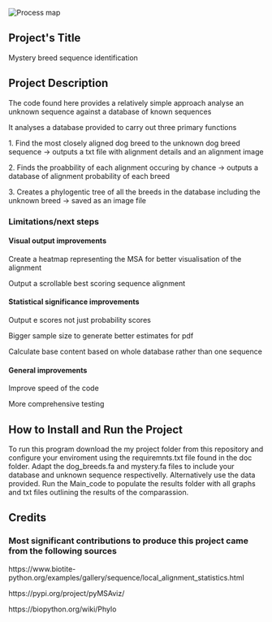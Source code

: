 ![Process map](https://github.com/lprzem01/Coursework/blob/main/my_project/doc/Process%20map.png)
## Project's Title
<p> Mystery breed sequence identification </p>

## Project Description
<p> The code found here provides a relatively simple approach analyse an unknown sequence against a database of known sequences </p>
<p> It analyses a database provided to carry out three primary functions</p>
    <p> 1. Find the most closely aligned dog breed to the unknown dog breed sequence -> outputs a txt file with alignment details and an alignment image </p>
    <p> 2. Finds the proabbility of each alignment occuring by chance -> outputs a database of alignment probability of each breed </p>
    <p> 3. Creates a phylogentic tree of all the breeds in the database including the unknown breed -> saved as an image file </p>

### Limitations/next steps  
#### Visual output improvements
<p> Create a heatmap representing the MSA for better visualisation of the alignment </p>
<p> Output a scrollable best scoring sequence alignment </p>

#### Statistical significance improvements 
<p> Output e scores not just probability scores </p>
<p> Bigger sample size to generate better estimates for pdf </p>
<p> Calculate base content based on whole database rather than one sequence </p>

#### General improvements
<p> Improve speed of the code </p>
<p> More comprehensive testing </p>

## How to Install and Run the Project
<p> To run this program download the my project folder from this repository and configure your enviroment using the requiremnts.txt file found in the doc folder. Adapt the dog_breeds.fa and mystery.fa files to include your database and unknown sequence respectivelly. Alternatively use the data provided. Run the Main_code to populate the results folder with all graphs and txt files outlining the results of the comparassion. </p>

## Credits
### Most significant contributions to produce this project came from the following sources 
<p> https://www.biotite-python.org/examples/gallery/sequence/local_alignment_statistics.html </p>
<p> https://pypi.org/project/pyMSAviz/ </p>
<p> https://biopython.org/wiki/Phylo </p>
